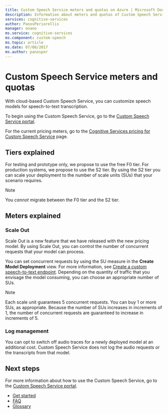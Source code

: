 ```yaml
---
title: Custom Speech Service meters and quotas on Azure | Microsoft Docs
description: Information about meters and quotas of Custom Speech Service on Azure.
services: cognitive-services
author: PanosPeriorellis
manager: onano
ms.service: cognitive-services
ms.component: custom-speech
ms.topic: article
ms.date: 07/08/2017
ms.author: panosper
---
```


# Custom Speech Service meters and quotas

With cloud-based Custom Speech Service, you can customize speech models for speech-to-text transcription.

To begin using the Custom Speech Service, go to the [Custom Speech Service portal](https://cris.ai).

For the current pricing meters, go to the [Cognitive Services pricing for Custom Speech Service](https://azure.microsoft.com/pricing/details/cognitive-services/custom-speech-service/) page.

## Tiers explained
For testing and prototype only, we propose to use the free F0 tier. For production systems, we propose to use the S2 tier. By using the S2 tier you can scale your deployment to the number of scale units (SUs) that your scenario requires.

> [!NOTE]
> You *cannot* migrate between the F0 tier and the S2 tier.
>

## Meters explained

### Scale Out
Scale Out is a new feature that we have released with the new pricing model. By using Scale Out, you can control the number of concurrent requests that your model can process.

You can set concurrent requests by using the SU measure in the **Create Model Deployment** view. For more information, see [Create a custom speech-to-text endpoint](CustomSpeech-How-to-Topics/cognitive-services-custom-speech-create-endpoint.md). Depending on the quantity of traffic that you envisage the model consuming, you can choose an appropriate number of SUs. 

> [!NOTE]
> Each scale unit guarantees 5 concurrent requests. You can buy 1 or more SUs, as appropriate. Because the number of SUs increases in increments of 1, the number of concurrent requests are guaranteed to increase in increments of 5.
>

### Log management
You can opt to switch off audio traces for a newly deployed model at an additional cost. Custom Speech Service does not log the audio requests or the transcripts from that model.

## Next steps
For more information about how to use the Custom Speech Service, go to the [Custom Speech Service portal](https://cris.ai).

* [Get started](cognitive-services-custom-speech-get-started.md)
* [FAQ](cognitive-services-custom-speech-faq.md)
* [Glossary](cognitive-services-custom-speech-glossary.md)
 